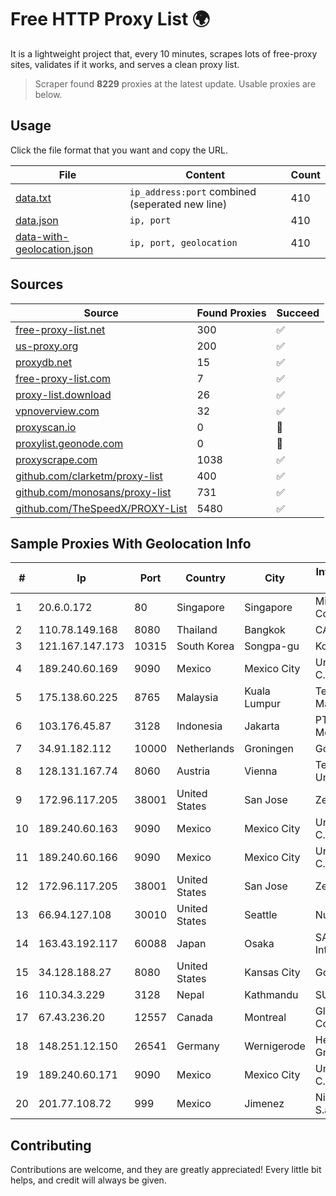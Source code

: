 
# Free HTTP Proxy List 🌍

It is a lightweight project that, every 10 minutes, scrapes lots of free-proxy sites, validates if it works, and serves a clean proxy list.


> Scraper found **8229** proxies at the latest update. Usable proxies are below.

## Usage

Click the file format that you want and copy the URL.


|File|Content|Count|
|----|-------|-----|
|[data.txt](https://raw.githubusercontent.com/themiralay/Proxy-List-World/master/data.txt)|`ip_address:port` combined (seperated new line)|410|
|[data.json](https://raw.githubusercontent.com/themiralay/Proxy-List-World/master/data.json)|`ip, port`|410|
|[data-with-geolocation.json](https://raw.githubusercontent.com/themiralay/Proxy-List-World/master/data-with-geolocation.json)|`ip, port, geolocation`|410|

## Sources

|Source|Found Proxies|Succeed|
|------|-------------|-------|
|[free-proxy-list.net](https://free-proxy-list.net)|300|✅|
|[us-proxy.org](https://www.us-proxy.org)|200|✅|
|[proxydb.net](http://proxydb.net)|15|✅|
|[free-proxy-list.com](https://free-proxy-list.com/?page=&port=&type%5B%5D=http&type%5B%5D=https&up_time=0&search=Search)|7|✅|
|[proxy-list.download](https://www.proxy-list.download/HTTP)|26|✅|
|[vpnoverview.com](https://vpnoverview.com/privacy/anonymous-browsing/free-proxy-servers)|32|✅|
|[proxyscan.io](https://www.proxyscan.io)|0|🚫|
|[proxylist.geonode.com](https://proxylist.geonode.com/api/proxy-list?limit=300&page=1&sort_by=lastChecked&sort_type=desc&protocols=http,https)|0|🚫|
|[proxyscrape.com](https://api.proxyscrape.com/v2/?request=displayproxies&protocol=http&timeout=10000&country=all&ssl=all&anonymity=all)|1038|✅|
|[github.com/clarketm/proxy-list](https://raw.githubusercontent.com/clarketm/proxy-list/master/proxy-list-raw.txt)|400|✅|
|[github.com/monosans/proxy-list](https://raw.githubusercontent.com/monosans/proxy-list/main/proxies/http.txt)|731|✅|
|[github.com/TheSpeedX/PROXY-List](https://raw.githubusercontent.com/TheSpeedX/PROXY-List/master/http.txt)|5480|✅|


## Sample Proxies With Geolocation Info

|#|Ip|Port|Country|City|Internet Service Provider|
|-|--|----|-------|----|-------------------------|
|1|20.6.0.172|80|Singapore|Singapore|Microsoft Corporation|
|2|110.78.149.168|8080|Thailand|Bangkok|CAT-BB|
|3|121.167.147.173|10315|South Korea|Songpa-gu|Korea Telecom|
|4|189.240.60.169|9090|Mexico|Mexico City|Uninet S.A. de C.V.|
|5|175.138.60.225|8765|Malaysia|Kuala Lumpur|Telekom Malaysia Berhad|
|6|103.176.45.87|3128|Indonesia|Jakarta|PT Era Digital Media|
|7|34.91.182.112|10000|Netherlands|Groningen|Google LLC|
|8|128.131.167.74|8060|Austria|Vienna|Technische Universitat Wien|
|9|172.96.117.205|38001|United States|San Jose|Zenlayer Inc|
|10|189.240.60.163|9090|Mexico|Mexico City|Uninet S.A. de C.V.|
|11|189.240.60.166|9090|Mexico|Mexico City|Uninet S.A. de C.V.|
|12|172.96.117.205|38001|United States|San Jose|Zenlayer Inc|
|13|66.94.127.108|30010|United States|Seattle|Nubes, LLC|
|14|163.43.192.117|60088|Japan|Osaka|SAKURA Internet Inc.|
|15|34.128.188.27|8080|United States|Kansas City|Google LLC|
|16|110.34.3.229|3128|Nepal|Kathmandu|SUBISU C7|
|17|67.43.236.20|12557|Canada|Montreal|GloboTech Communications|
|18|148.251.12.150|26541|Germany|Wernigerode|Hetzner Online GmbH|
|19|189.240.60.171|9090|Mexico|Mexico City|Uninet S.A. de C.V.|
|20|201.77.108.72|999|Mexico|Jimenez|Nidix Networks S.a. De C.V.|



## Contributing

Contributions are welcome, and they are greatly appreciated! Every
little bit helps, and credit will always be given.

